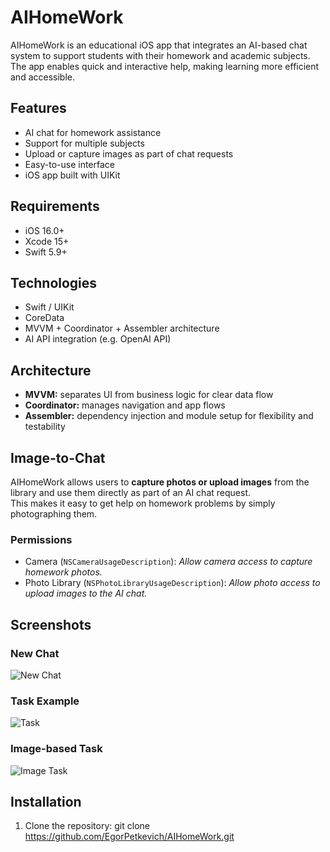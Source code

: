 # AIHomeWork

AIHomeWork is an educational iOS app that integrates an AI-based chat system to support students with their homework and academic subjects.  
The app enables quick and interactive help, making learning more efficient and accessible.

## Features
- AI chat for homework assistance  
- Support for multiple subjects  
- Upload or capture images as part of chat requests  
- Easy-to-use interface  
- iOS app built with UIKit  

## Requirements
- iOS 16.0+  
- Xcode 15+  
- Swift 5.9+  

## Technologies
- Swift / UIKit  
- CoreData  
- MVVM + Coordinator + Assembler architecture  
- AI API integration (e.g. OpenAI API)  

## Architecture
- **MVVM:** separates UI from business logic for clear data flow  
- **Coordinator:** manages navigation and app flows  
- **Assembler:** dependency injection and module setup for flexibility and testability  

## Image-to-Chat
AIHomeWork allows users to **capture photos or upload images** from the library and use them directly as part of an AI chat request.  
This makes it easy to get help on homework problems by simply photographing them.

### Permissions
- Camera (`NSCameraUsageDescription`): *Allow camera access to capture homework photos.*  
- Photo Library (`NSPhotoLibraryUsageDescription`): *Allow photo access to upload images to the AI chat.*  

## Screenshots

### New Chat
![New Chat](Screenshots/NewChat.PNG)

### Task Example
![Task](Screenshots/Task.PNG)

### Image-based Task
![Image Task](Screenshots/ImageTask.png)

## Installation
1. Clone the repository: git clone https://github.com/EgorPetkevich/AIHomeWork.git
   
